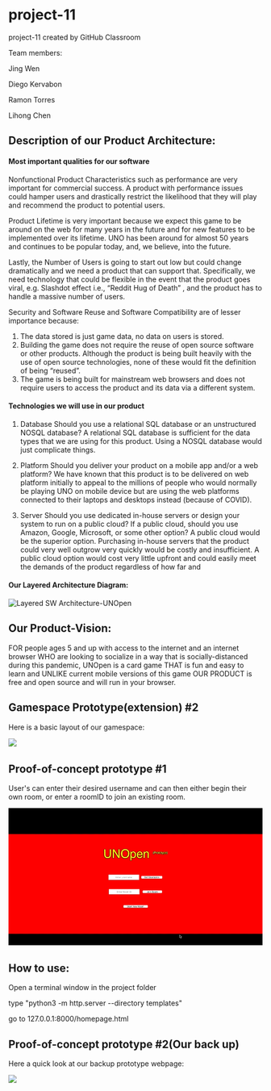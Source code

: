 # project-11
project-11 created by GitHub Classroom

Team members:

Jing Wen

Diego Kervabon

Ramon Torres

Lihong Chen

## Description of our Product Architecture:
#### Most important qualities for our software
Nonfunctional Product Characteristics such as performance are very important for commercial success. A product with performance issues could hamper users and drastically restrict the likelihood that they will play and recommend the product to potential users.

Product Lifetime is very important because we expect this game to be around on the web for many years in the future and for new features to be implemented over its lifetime. UNO has been around for almost 50 years and continues to be popular today, and, we believe, into the future.

Lastly, the Number of Users is going to start out low but could change dramatically and we need a product that can support that. Specifically, we need technology that could be flexible in the event that the product goes viral, e.g. Slashdot effect i.e., “Reddit Hug of Death” , and the product has to handle a massive number of users. 

Security and Software Reuse and Software Compatibility are of lesser importance because:
1) The data stored is just game data, no data on users is stored.
2) Building the game does not require the reuse of open source software or other products. Although the product is being built heavily with the use of open source technologies, none of these would fit the definition of being “reused”.
3) The game is being built for mainstream web browsers and does not require users to access the product and its data via a different system.

#### Technologies we will use in our product
1) Database
Should you use a relational SQL database or an unstructured NOSQL database?
A relational SQL database is sufficient for the data types that we are using for this product. Using a NOSQL database would just complicate things.

2) Platform
Should you deliver your product on a mobile app and/or a web platform?
We have known that this product is to be delivered on web platform initially to appeal to the millions of people who would normally be playing UNO on mobile device but are using the web platforms connected to their laptops and desktops instead (because of COVID).

3) Server
Should you use dedicated in-house servers or design your system to run on a public cloud? If a public cloud, should you use Amazon, Google, Microsoft, or some other option?
A public cloud would be the superior option. Purchasing in-house servers that the product could very well outgrow very quickly would be costly and insufficient. A public cloud option would cost very little upfront and could easily meet the demands of the product regardless of how far and 

#### Our Layered Architecture Diagram: 
![Layered SW Architecture-UNOpen](https://user-images.githubusercontent.com/48634970/112685881-90ebdc80-8e4b-11eb-9833-567e5a823e4f.png)



## Our Product-Vision:
FOR people ages 5 and up with access to the internet and an internet browser WHO are looking to socialize in a way
that is socially-distanced during this pandemic, UNOpen is a card game THAT is fun and easy to learn and UNLIKE
current mobile versions of this game OUR PRODUCT is free and open source and will run in your browser.

## Gamespace Prototype(extension) #2
Here is a basic layout of our gamespace:

<img src="http://g.recordit.co/2kt2hrPttp.gif">

## Proof-of-concept prototype #1
User's can enter their desired username and can then either begin their own room, or enter a roomID to join an existing room.

<img src="gifs/prototype.gif">

## How to use:
Open a terminal window in the project folder

type "python3 -m http.server --directory templates"

go to 127.0.0.1:8000/homepage.html


## Proof-of-concept prototype #2(Our back up)
Here a quick look at our backup prototype webpage:


<img src="http://g.recordit.co/uqEcS9uNwX.gif">
